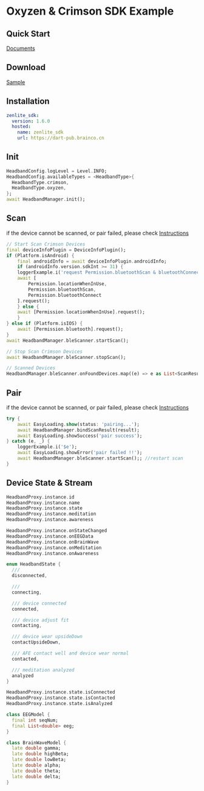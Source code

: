 # Oxyzen & Crimson SDK Example

## Quick Start

[Documents](https://www.brainco-hz.com/docs/oxyzen-sdk/index.html)

## Download

[Sample](https://app.brainco.cn/zen/android/apk/oxyzen-demo-1.0.0-profile.apk)

## Installation

```yaml
zenlite_sdk:
  version: 1.6.0
  hosted:
    name: zenlite_sdk
    url: https://dart-pub.brainco.cn
```

## Init

```dart
HeadbandConfig.logLevel = Level.INFO;
HeadbandConfig.availableTypes = <HeadbandType>{
  HeadbandType.crimson,
  HeadbandType.oxyzen,
};
await HeadbandManager.init();
```

## Scan

if the device cannot be scanned, or pair failed, please check [Instructions](https://www.brainco-hz.com/docs/oxyzen-sdk/guide/faq.html)

```dart
// Start Scan Crimson Devices
final deviceInfoPlugin = DeviceInfoPlugin();
if (Platform.isAndroid) {
    final androidInfo = await deviceInfoPlugin.androidInfo;
    if (androidInfo.version.sdkInt >= 31) {
    loggerExample.i('request Permission.bluetoothScan & bluetoothConnect');
    await [
        Permission.locationWhenInUse,
        Permission.bluetoothScan,
        Permission.bluetoothConnect
    ].request();
    } else {
    await [Permission.locationWhenInUse].request();
    }
} else if (Platform.isIOS) {
    await [Permission.bluetooth].request();
}
await HeadbandManager.bleScanner.startScan();
```

```dart
// Stop Scan Crimson Devices
await HeadbandManager.bleScanner.stopScan();
```

```dart
// Scanned Devices
HeadbandManager.bleScanner.onFoundDevices.map((e) => e as List<ScanResult>)
```

## Pair

if the device cannot be scanned, or pair failed, please check [Instructions](https://www.brainco-hz.com/docs/oxyzen-sdk/guide/faq.html)

```dart
try {
    await EasyLoading.show(status: 'pairing...');
    await HeadbandManager.bindScanResult(result);
    await EasyLoading.showSuccess('pair success');
} catch (e, _) {
    loggerExample.i('$e');
    await EasyLoading.showError('pair failed !!');
    await HeadbandManager.bleScanner.startScan();; //restart scan
}
```

## Device State & Stream

```dart
HeadbandProxy.instance.id
HeadbandProxy.instance.name
HeadbandProxy.instance.state
HeadbandProxy.instance.meditation
HeadbandProxy.instance.awareness

HeadbandProxy.instance.onStateChanged
HeadbandProxy.instance.onEEGData
HeadbandProxy.instance.onBrainWave
HeadbandProxy.instance.onMeditation
HeadbandProxy.instance.onAwareness

enum HeadbandState {
  /// 
  disconnected,

  /// 
  connecting,

  /// device connected
  connected,

  /// device adjust fit
  contacting,

  /// device wear upsideDown 
  contactUpsideDown,

  /// AFE contact well and device wear normal
  contacted,

  /// meditation analyzed
  analyzed
}

HeadbandProxy.instance.state.isConnected
HeadbandProxy.instance.state.isContacted
HeadbandProxy.instance.state.isAnalyzed

class EEGModel {
  final int seqNum;
  final List<double> eeg;
}

class BrainWaveModel {
  late double gamma;
  late double highBeta;
  late double lowBeta;
  late double alpha;
  late double theta;
  late double delta;
}
```
